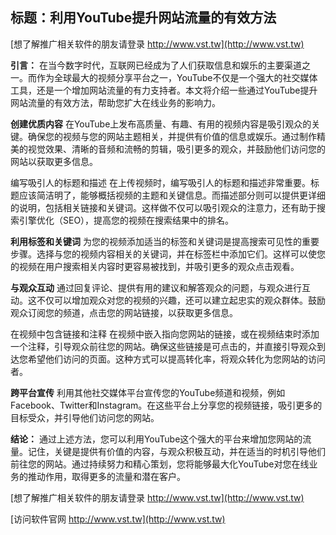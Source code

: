 ## **标题：利用YouTube提升网站流量的有效方法**

[想了解推广相关软件的朋友请登录 http://www.vst.tw](http://www.vst.tw)

**引言：**
在当今数字时代，互联网已经成为了人们获取信息和娱乐的主要渠道之一。而作为全球最大的视频分享平台之一，YouTube不仅是一个强大的社交媒体工具，还是一个增加网站流量的有力支持者。本文将介绍一些通过YouTube提升网站流量的有效方法，帮助您扩大在线业务的影响力。

**创建优质内容**
在YouTube上发布高质量、有趣、有用的视频内容是吸引观众的关键。确保您的视频与您的网站主题相关，并提供有价值的信息或娱乐。通过制作精美的视觉效果、清晰的音频和流畅的剪辑，吸引更多的观众，并鼓励他们访问您的网站以获取更多信息。

编写吸引人的标题和描述
在上传视频时，编写吸引人的标题和描述非常重要。标题应该简洁明了，能够概括视频的主题和关键信息。而描述部分则可以提供更详细的说明，包括相关链接和关键词。这样做不仅可以吸引观众的注意力，还有助于搜索引擎优化（SEO），提高您的视频在搜索结果中的排名。

**利用标签和关键词**
为您的视频添加适当的标签和关键词是提高搜索可见性的重要步骤。选择与您的视频内容相关的关键词，并在标签栏中添加它们。这样可以使您的视频在用户搜索相关内容时更容易被找到，并吸引更多的观众点击观看。

**与观众互动**
通过回复评论、提供有用的建议和解答观众的问题，与观众进行互动。这不仅可以增加观众对您的视频的兴趣，还可以建立起忠实的观众群体。鼓励观众订阅您的频道，点击您的网站链接，以获取更多信息。

在视频中包含链接和注释
在视频中嵌入指向您网站的链接，或在视频结束时添加一个注释，引导观众前往您的网站。确保这些链接是可点击的，并直接引导观众到达您希望他们访问的页面。这种方式可以提高转化率，将观众转化为您网站的访问者。

**跨平台宣传**
利用其他社交媒体平台宣传您的YouTube频道和视频，例如Facebook、Twitter和Instagram。在这些平台上分享您的视频链接，吸引更多的目标受众，并引导他们访问您的网站。

**结论：**
通过上述方法，您可以利用YouTube这个强大的平台来增加您网站的流量。记住，关键是提供有价值的内容，与观众积极互动，并在适当的时机引导他们前往您的网站。通过持续努力和精心策划，您将能够最大化YouTube对您在线业务的推动作用，取得更多的流量和潜在客户。

[想了解推广相关软件的朋友请登录 http://www.vst.tw](http://www.vst.tw)


[访问软件官网 http://www.vst.tw](http://www.vst.tw)
